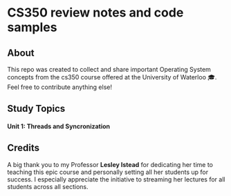 # CS350 review notes and code samples

## About

This repo was created to collect and share important Operating System concepts from the cs350 course offered at the University of Waterloo :mortar_board:. Feel free to contribute anything else!

## Study Topics

#### Unit 1: Threads and Syncronization

## Credits

A big thank you to my Professor __Lesley Istead__ for dedicating her time to teaching this epic course and personally setting all her students up for success. I especially appreciate the initiative to streaming her lectures for all students across all sections.
